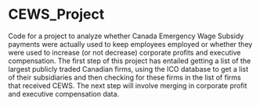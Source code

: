 # CEWS_Project
Code for a project to analyze whether Canada Emergency Wage Subsidy payments were actually used to keep employees employed or whether they were used to increase (or not decrease) corporate profits and executive compensation. 
The first step of this project has entailed getting a list of the largest publicly traded Canadian firms, using the ICO database to get a list of their subsidiaries and then checking for these firms in the list of firms that received CEWS.
The next step will involve merging in corporate profit and executive compensation data.
